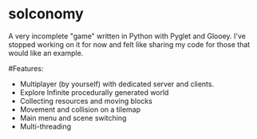 # solconomy
A very incomplete "game" written in Python with Pyglet and Glooey. I've stopped working on it for now and felt like sharing my code for those that would like an example.

#Features:

* Multiplayer (by yourself) with dedicated server and clients.
* Explore Infinite procedurally generated world
* Collecting resources and moving blocks
* Movement and collision on a tilemap
* Main menu and scene switching
* Multi-threading
